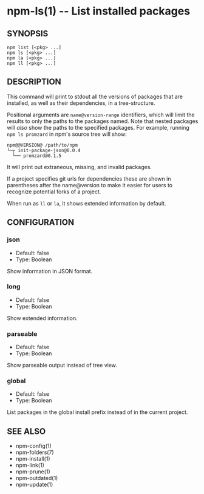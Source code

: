 npm-ls(1) -- List installed packages
======================================

## SYNOPSIS

    npm list [<pkg> ...]
    npm ls [<pkg> ...]
    npm la [<pkg> ...]
    npm ll [<pkg> ...]

## DESCRIPTION

This command will print to stdout all the versions of packages that are
installed, as well as their dependencies, in a tree-structure.

Positional arguments are `name@version-range` identifiers, which will
limit the results to only the paths to the packages named.  Note that
nested packages will *also* show the paths to the specified packages.
For example, running `npm ls promzard` in npm's source tree will show:

    npm@@VERSION@ /path/to/npm
    └─┬ init-package-json@0.0.4
      └── promzard@0.1.5

It will print out extraneous, missing, and invalid packages.

If a project specifies git urls for dependencies these are shown
in parentheses after the name@version to make it easier for users to
recognize potential forks of a project.

When run as `ll` or `la`, it shows extended information by default.

## CONFIGURATION

### json

* Default: false
* Type: Boolean

Show information in JSON format.

### long

* Default: false
* Type: Boolean

Show extended information.

### parseable

* Default: false
* Type: Boolean

Show parseable output instead of tree view.

### global

* Default: false
* Type: Boolean

List packages in the global install prefix instead of in the current
project.

## SEE ALSO

* npm-config(1)
* npm-folders(7)
* npm-install(1)
* npm-link(1)
* npm-prune(1)
* npm-outdated(1)
* npm-update(1)
